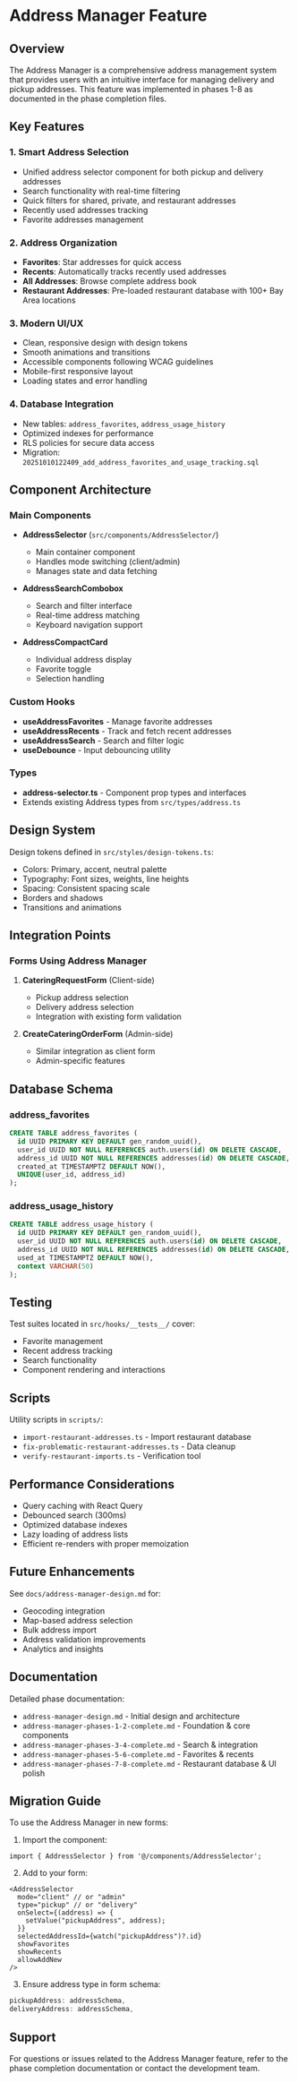 # Address Manager Feature

## Overview

The Address Manager is a comprehensive address management system that provides users with an intuitive interface for managing delivery and pickup addresses. This feature was implemented in phases 1-8 as documented in the phase completion files.

## Key Features

### 1. **Smart Address Selection**
- Unified address selector component for both pickup and delivery addresses
- Search functionality with real-time filtering
- Quick filters for shared, private, and restaurant addresses
- Recently used addresses tracking
- Favorite addresses management

### 2. **Address Organization**
- **Favorites**: Star addresses for quick access
- **Recents**: Automatically tracks recently used addresses
- **All Addresses**: Browse complete address book
- **Restaurant Addresses**: Pre-loaded restaurant database with 100+ Bay Area locations

### 3. **Modern UI/UX**
- Clean, responsive design with design tokens
- Smooth animations and transitions
- Accessible components following WCAG guidelines
- Mobile-first responsive layout
- Loading states and error handling

### 4. **Database Integration**
- New tables: `address_favorites`, `address_usage_history`
- Optimized indexes for performance
- RLS policies for secure data access
- Migration: `20251010122409_add_address_favorites_and_usage_tracking.sql`

## Component Architecture

### Main Components
- **AddressSelector** (`src/components/AddressSelector/`)
  - Main container component
  - Handles mode switching (client/admin)
  - Manages state and data fetching

- **AddressSearchCombobox**
  - Search and filter interface
  - Real-time address matching
  - Keyboard navigation support

- **AddressCompactCard**
  - Individual address display
  - Favorite toggle
  - Selection handling

### Custom Hooks
- **useAddressFavorites** - Manage favorite addresses
- **useAddressRecents** - Track and fetch recent addresses
- **useAddressSearch** - Search and filter logic
- **useDebounce** - Input debouncing utility

### Types
- **address-selector.ts** - Component prop types and interfaces
- Extends existing Address types from `src/types/address.ts`

## Design System

Design tokens defined in `src/styles/design-tokens.ts`:
- Colors: Primary, accent, neutral palette
- Typography: Font sizes, weights, line heights
- Spacing: Consistent spacing scale
- Borders and shadows
- Transitions and animations

## Integration Points

### Forms Using Address Manager
1. **CateringRequestForm** (Client-side)
   - Pickup address selection
   - Delivery address selection
   - Integration with existing form validation

2. **CreateCateringOrderForm** (Admin-side)
   - Similar integration as client form
   - Admin-specific features

## Database Schema

### address_favorites
```sql
CREATE TABLE address_favorites (
  id UUID PRIMARY KEY DEFAULT gen_random_uuid(),
  user_id UUID NOT NULL REFERENCES auth.users(id) ON DELETE CASCADE,
  address_id UUID NOT NULL REFERENCES addresses(id) ON DELETE CASCADE,
  created_at TIMESTAMPTZ DEFAULT NOW(),
  UNIQUE(user_id, address_id)
);
```

### address_usage_history
```sql
CREATE TABLE address_usage_history (
  id UUID PRIMARY KEY DEFAULT gen_random_uuid(),
  user_id UUID NOT NULL REFERENCES auth.users(id) ON DELETE CASCADE,
  address_id UUID NOT NULL REFERENCES addresses(id) ON DELETE CASCADE,
  used_at TIMESTAMPTZ DEFAULT NOW(),
  context VARCHAR(50)
);
```

## Testing

Test suites located in `src/hooks/__tests__/` cover:
- Favorite management
- Recent address tracking
- Search functionality
- Component rendering and interactions

## Scripts

Utility scripts in `scripts/`:
- `import-restaurant-addresses.ts` - Import restaurant database
- `fix-problematic-restaurant-addresses.ts` - Data cleanup
- `verify-restaurant-imports.ts` - Verification tool

## Performance Considerations

- Query caching with React Query
- Debounced search (300ms)
- Optimized database indexes
- Lazy loading of address lists
- Efficient re-renders with proper memoization

## Future Enhancements

See `docs/address-manager-design.md` for:
- Geocoding integration
- Map-based address selection
- Bulk address import
- Address validation improvements
- Analytics and insights

## Documentation

Detailed phase documentation:
- `address-manager-design.md` - Initial design and architecture
- `address-manager-phases-1-2-complete.md` - Foundation & core components
- `address-manager-phases-3-4-complete.md` - Search & integration
- `address-manager-phases-5-6-complete.md` - Favorites & recents
- `address-manager-phases-7-8-complete.md` - Restaurant database & UI polish

## Migration Guide

To use the Address Manager in new forms:

1. Import the component:
```tsx
import { AddressSelector } from '@/components/AddressSelector';
```

2. Add to your form:
```tsx
<AddressSelector
  mode="client" // or "admin"
  type="pickup" // or "delivery"
  onSelect={(address) => {
    setValue("pickupAddress", address);
  }}
  selectedAddressId={watch("pickupAddress")?.id}
  showFavorites
  showRecents
  allowAddNew
/>
```

3. Ensure address type in form schema:
```typescript
pickupAddress: addressSchema,
deliveryAddress: addressSchema,
```

## Support

For questions or issues related to the Address Manager feature, refer to the phase completion documentation or contact the development team.
